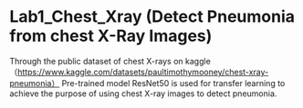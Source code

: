 # Lab1_Chest_Xray (Detect Pneumonia from chest X-Ray Images)
Through the public dataset of chest X-rays on kaggle （https://www.kaggle.com/datasets/paultimothymooney/chest-xray-pneumonia）
Pre-trained model ResNet50 is used for transfer learning to achieve the purpose of using chest X-ray images to detect pneumonia.
